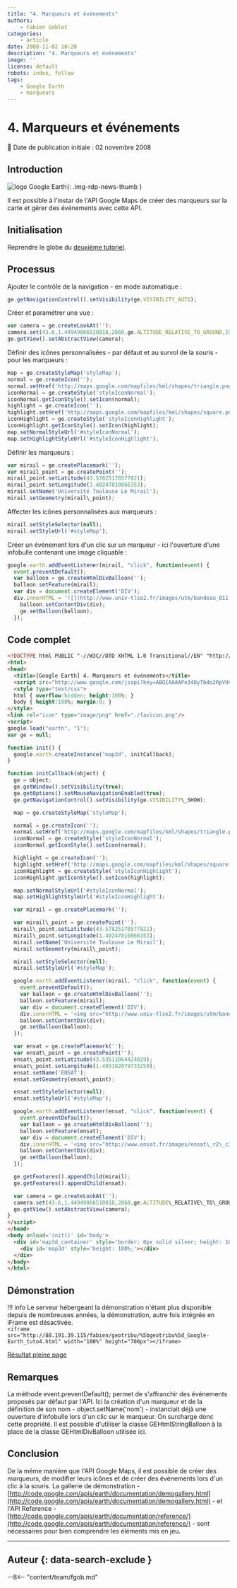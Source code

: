 ```yaml
---
title: "4. Marqueurs et événements"
authors:
    - Fabien Goblet
categories:
    - article
date: 2008-11-02 10:20
description: "4. Marqueurs et événements"
image: ''
license: default
robots: index, follow
tags:
    - Google Earth
    - marqueurs
---
```


# 4. Marqueurs et événements

:calendar: Date de publication initiale : 02 novembre 2008

## Introduction

![logo Google Earth](https://cdn.geotribu.fr/img/logos-icones/entreprises_association/google/googleearth.png "logo Google Earth"){: .img-rdp-news-thumb }

Il est possible à l'instar de l'API Google Maps de créer des marqueurs sur la carte et gérer des événements avec cette API.  

## Initialisation

Reprendre le globe du [deuxième tutoriel](/articles/2008/art_2008-11-02_2-ajoutons-quelques-controles/).  

## Processus

Ajouter le contrôle de la navigation - en mode automatique :  

```javascript
ge.getNavigationControl().setVisibility(ge.VISIBILITY_AUTO);
```  

Créer et paramétrer une vue :  

```javascript
var camera = ge.createLookAt('');  
camera.set(43.6,1.44949866510018,2860,ge.ALTITUDE_RELATIVE_TO_GROUND,190,75,10000);  
ge.getView().setAbstractView(camera);
```  

Définir des icônes personnalisées - par défaut et au survol de la souris - pour les marqueurs :  

```javascript
map = ge.createStyleMap('styleMap');
normal = ge.createIcon('');  
normal.setHref('http://maps.google.com/mapfiles/kml/shapes/triangle.png');  
iconNormal = ge.createStyle('styleIconNormal');  
iconNormal.getIconStyle().setIcon(normal);
highlight = ge.createIcon('');  
highlight.setHref('http://maps.google.com/mapfiles/kml/shapes/square.png');  
iconHighlight = ge.createStyle('styleIconHighlight');  
iconHighlight.getIconStyle().setIcon(highlight);
map.setNormalStyleUrl('#styleIconNormal');  
map.setHighlightStyleUrl('#styleIconHighlight');
```  

Définir les marqueurs :  

```javascript
var mirail = ge.createPlacemark('');
var mirail_point = ge.createPoint('');  
mirail_point.setLatitude(43.57825178577821);  
mirail_point.setLongitude(1.40247810866353);  
mirail.setName('Université Toulouse Le Mirail');  
mirail.setGeometry(mirail\_point);
```

Affecter les icônes personnalisées aux marqueurs :  

```javascript
mirail.setStyleSelector(null);  
mirail.setStyleUrl('#styleMap');
```

Créer un événement lors d'un clic sur un marqueur - ici l'ouverture d'une infobulle contenant une image cliquable :  

```javascript
google.earth.addEventListener(mirail, "click", function(event) {  
  event.preventDefault();  
  var balloon = ge.createHtmlDivBalloon('');  
  balloon.setFeature(mirail);  
  var div = document.createElement('DIV');  
  div.innerHTML = '![](http://www.univ-tlse2.fr/images/utm/bandeau_011.jpg)';  
    balloon.setContentDiv(div);  
    ge.setBalloon(balloon);  
  });
```  

## Code complet

```html
<!DOCTYPE html PUBLIC "-//W3C//DTD XHTML 1.0 Transitional//EN" "http://www.w3.org/TR/xhtml1/DTD/xhtml1-transitional.dtd">
<html>
<head>
  <title>[Google Earth] 4. Marqueurs et événements</title>
  <script src="http://www.google.com/jsapi?key=ABQIAAAAPo34DyTbdo2RpVUvdvK1qxTVkAM76o12Ue_ZZqmwjROaqOyBLhQVBCYY9lnsLXH3mdZLo-PWW8Z1DQ"></script>
  <style type="text/css">
  html { overflow:hidden; height:100%; }
  body { height:100%; margin:0; }
</style>
<link rel="icon" type="image/png" href="./favicon.png"/>
<script>
google.load("earth", "1");
var ge = null;

function init() {
  google.earth.createInstance("map3d", initCallback);
}

function initCallback(object) {
  ge = object;
  ge.getWindow().setVisibility(true);
  ge.getOptions().setMouseNavigationEnabled(true);
  ge.getNavigationControl().setVisibility(ge.VISIBILITY\_SHOW);

  map = ge.createStyleMap('styleMap');

  normal = ge.createIcon('');
  normal.setHref('http://maps.google.com/mapfiles/kml/shapes/triangle.png');
  iconNormal = ge.createStyle('styleIconNormal');
  iconNormal.getIconStyle().setIcon(normal);

  highlight = ge.createIcon('');
  highlight.setHref('http://maps.google.com/mapfiles/kml/shapes/square.png');
  iconHighlight = ge.createStyle('styleIconHighlight');
  iconHighlight.getIconStyle().setIcon(highlight);

  map.setNormalStyleUrl('#styleIconNormal');
  map.setHighlightStyleUrl('#styleIconHighlight');

  var mirail = ge.createPlacemark('');

  var mirail\_point = ge.createPoint('');
  mirail\_point.setLatitude(43.57825178577821);
  mirail\_point.setLongitude(1.40247810866353);
  mirail.setName('Université Toulouse Le Mirail');
  mirail.setGeometry(mirail\_point);

  mirail.setStyleSelector(null);
  mirail.setStyleUrl('#styleMap');

  google.earth.addEventListener(mirail, "click", function(event) {
    event.preventDefault();
    var balloon = ge.createHtmlDivBalloon('');
    balloon.setFeature(mirail);
    var div = document.createElement('DIV');
    div.innerHTML = '<img src="http://www.univ-tlse2.fr/images/utm/bandeau\_011.jpg" onclick="window.open(\'http://www.univ-tlse2.fr\')">';
    balloon.setContentDiv(div);
    ge.setBalloon(balloon);
  });

  var ensat = ge.createPlacemark('');
  var ensat\_point = ge.createPoint('');
  ensat\_point.setLatitude(43.53511064424029);
  ensat\_point.setLongitude(1.493182079733259);
  ensat.setName('ENSAT');
  ensat.setGeometry(ensat\_point);

  ensat.setStyleSelector(null);
  ensat.setStyleUrl('#styleMap');

  google.earth.addEventListener(ensat, "click", function(event) {
    event.preventDefault();
    var balloon = ge.createHtmlDivBalloon('');
    balloon.setFeature(ensat);
    var div = document.createElement('DIV');
    div.innerHTML = '<img src="http://www.ensat.fr/images/ensat\_r2\_c3.jpg" onclick="window.open(\'http://www.ensat.fr\')">';
    balloon.setContentDiv(div);
    ge.setBalloon(balloon);
  });

  ge.getFeatures().appendChild(mirail);
  ge.getFeatures().appendChild(ensat);

  var camera = ge.createLookAt('');
  camera.set(43.6,1.44949866510018,2860,ge.ALTITUDE\_RELATIVE\_TO\_GROUND,190,75,10000);
  ge.getView().setAbstractView(camera);
}
</script>
</head>
<body onload='init()' id='body'>
  <div id='map3d_container' style='border: 0px solid silver; height: 100%; width: 100%;'>
    <div id='map3d' style='height: 100%;'></div>
  </div>
</body>
</html>
```

## Démonstration

!!! info
    Le serveur hébergeant la démonstration n'étant plus disponible depuis de nombreuses années, la démonstration, autre fois intégrée en iFrame est désactivée.  
    `<iframe src="http://88.191.39.115/fabien/geotribu/%5bgeotribu%5d_Google-Earth_tuto4.html" width="100%" height="700px"></iframe>`

[Résultat pleine page](http://88.191.39.115/fabien/geotribu/%5bgeotribu%5d_Google-Earth_tuto4.html)

## Remarques

La méthode event.preventDefault(); permet de s'affranchir des événements proposés par défaut par l'API. Ici la création d'un marqueur et de la définition de son nom - object.setName('nom') - instanciait déjà une ouverture d'infobulle lors d'un clic sur le marqueur. On surcharge donc cette propriété.
Il est possible d'utiliser la classe GEHtmlStringBalloon à la place de la classe GEHtmlDivBalloon utilisée ici.

## Conclusion

De la même manière que l'API Google Maps, il est possible de créer des marqueurs, de modifier leurs icônes et de créer des événements lors d'un clic à la souris.
La gallerie de démonstration - [http://code.google.com/apis/earth/documentation/demogallery.html](http://code.google.com/apis/earth/documentation/demogallery.html) - et l'API Reference - [http://code.google.com/apis/earth/documentation/reference/](http://code.google.com/apis/earth/documentation/reference/) - sont nécessaires pour bien comprendre les éléments mis en jeu.

----

## Auteur {: data-search-exclude }

--8<-- "content/team/fgob.md"

